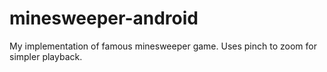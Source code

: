 # minesweeper-android

My implementation of famous minesweeper game. Uses pinch to zoom for simpler playback.